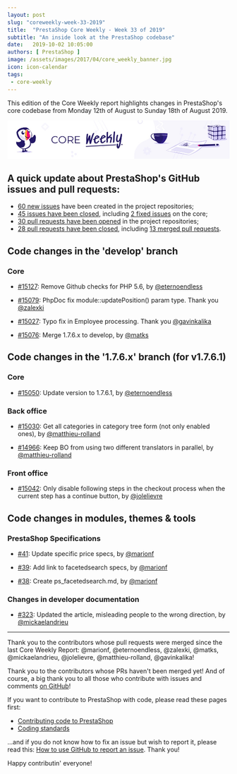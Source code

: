 ```yaml
---
layout: post
slug: "coreweekly-week-33-2019"
title:  "PrestaShop Core Weekly - Week 33 of 2019"
subtitle: "An inside look at the PrestaShop codebase"
date:   2019-10-02 10:05:00
authors: [ PrestaShop ]
image: /assets/images/2017/04/core_weekly_banner.jpg
icon: icon-calendar
tags:
 - core-weekly
---
```


This edition of the Core Weekly report highlights changes in PrestaShop's core codebase from Monday 12th of August to Sunday 18th of August 2019.

![Core Weekly banner](/assets/images/2018/12/banner-core-weekly.jpg)

## A quick update about PrestaShop's GitHub issues and pull requests:

- [60 new issues](https://github.com/search?q=org%3APrestaShop+is%3Apublic++-repo%3Aprestashop%2Fprestashop.github.io++is%3Aissue+created%3A2019-08-12..2019-08-18) have been created in the project repositories;
- [45 issues have been closed](https://github.com/search?q=org%3APrestaShop+is%3Apublic++-repo%3Aprestashop%2Fprestashop.github.io++is%3Aissue+closed%3A2019-08-12..2019-08-18), including [2 fixed issues](https://github.com/search?q=org%3APrestaShop+is%3Apublic++-repo%3Aprestashop%2Fprestashop.github.io++is%3Aissue+label%3Afixed+closed%3A2019-08-12..2019-08-18) on the core;
- [30 pull requests have been opened](https://github.com/search?q=org%3APrestaShop+is%3Apublic++-repo%3Aprestashop%2Fprestashop.github.io++is%3Apr+created%3A2019-08-12..2019-08-18) in the project repositories;
- [28 pull requests have been closed](https://github.com/search?q=org%3APrestaShop+is%3Apublic++-repo%3Aprestashop%2Fprestashop.github.io++is%3Apr+closed%3A2019-08-12..2019-08-18), including [13 merged pull requests](https://github.com/search?q=org%3APrestaShop+is%3Apublic++-repo%3Aprestashop%2Fprestashop.github.io++is%3Apr+merged%3A2019-08-12..2019-08-18).
        

## Code changes in the 'develop' branch

### Core

* [#15127](https://github.com/PrestaShop/PrestaShop/pull/15127): Remove Github checks for PHP 5.6, by [@eternoendless](https://github.com/eternoendless)

* [#15079](https://github.com/PrestaShop/PrestaShop/pull/15079): PhpDoc fix module::updatePosition() param type. Thank you [@zalexki](https://github.com/zalexki)

* [#15027](https://github.com/PrestaShop/PrestaShop/pull/15027): Typo fix in Employee processing. Thank you [@gavinkalika](https://github.com/gavinkalika)

* [#15076](https://github.com/PrestaShop/PrestaShop/pull/15076): Merge 1.7.6.x to develop, by [@matks](https://github.com/matks)

## Code changes in the '1.7.6.x' branch (for v1.7.6.1)

### Core

* [#15050](https://github.com/PrestaShop/PrestaShop/pull/15050): Update version to 1.7.6.1, by [@eternoendless](https://github.com/eternoendless)

### Back office

* [#15030](https://github.com/PrestaShop/PrestaShop/pull/15030): Get all categories in category tree form (not only enabled ones), by [@matthieu-rolland](https://github.com/matthieu-rolland)

* [#14966](https://github.com/PrestaShop/PrestaShop/pull/14966): Keep BO from using two different translators in parallel, by [@matthieu-rolland](https://github.com/matthieu-rolland)

### Front office

* [#15042](https://github.com/PrestaShop/PrestaShop/pull/15042): Only disable following steps in the checkout process when the current step has a continue button, by [@jolelievre](https://github.com/jolelievre)

## Code changes in modules, themes & tools

### PrestaShop Specifications

* [#41](https://github.com/PrestaShop/prestashop-specs/pull/41): Update specific price specs, by [@marionf](https://github.com/marionf)

* [#39](https://github.com/PrestaShop/prestashop-specs/pull/39): Add link to facetedsearch specs, by [@marionf](https://github.com/marionf)

* [#38](https://github.com/PrestaShop/prestashop-specs/pull/38): Create ps_facetedsearch.md, by [@marionf](https://github.com/marionf)

### Changes in developer documentation

* [#323](https://github.com/PrestaShop/docs/pull/323): Updated the article, misleading people to the wrong direction, by [@mickaelandrieu](https://github.com/mickaelandrieu)

<hr />

Thank you to the contributors whose pull requests were merged since the last Core Weekly Report: @marionf, @eternoendless, @zalexki, @matks, @mickaelandrieu, @jolelievre, @matthieu-rolland, @gavinkalika!

Thank you to the contributors whose PRs haven't been merged yet! And of course, a big thank you to all those who contribute with issues and comments [on GitHub](https://github.com/PrestaShop/PrestaShop)!

If you want to contribute to PrestaShop with code, please read these pages first:

 * [Contributing code to PrestaShop](https://devdocs.prestashop.com/1.7/contribute/contribution-guidelines/)
 * [Coding standards](https://devdocs.prestashop.com/1.7/development/coding-standards/)

...and if you do not know how to fix an issue but wish to report it, please read this: [How to use GitHub to report an issue](https://devdocs.prestashop.com/1.7/contribute/contribute-reporting-issues/). Thank you!

Happy contributin' everyone!

